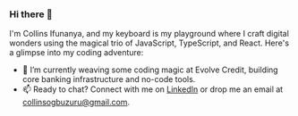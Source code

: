 ### Hi there 👋

I'm Collins Ifunanya, and my keyboard is my playground where I craft digital wonders using the magical trio of JavaScript, TypeScript, and  React. Here's a glimpse into my coding adventure:

- 🔭 I’m currently weaving some coding magic at Evolve Credit, building core banking infrastructure and no-code tools.
- 📫 Ready to chat? Connect with me on [LinkedIn](https://www.linkedin.com/in/collins-ogbuzuru/) or drop me an email at collinsogbuzuru@gmail.com.




